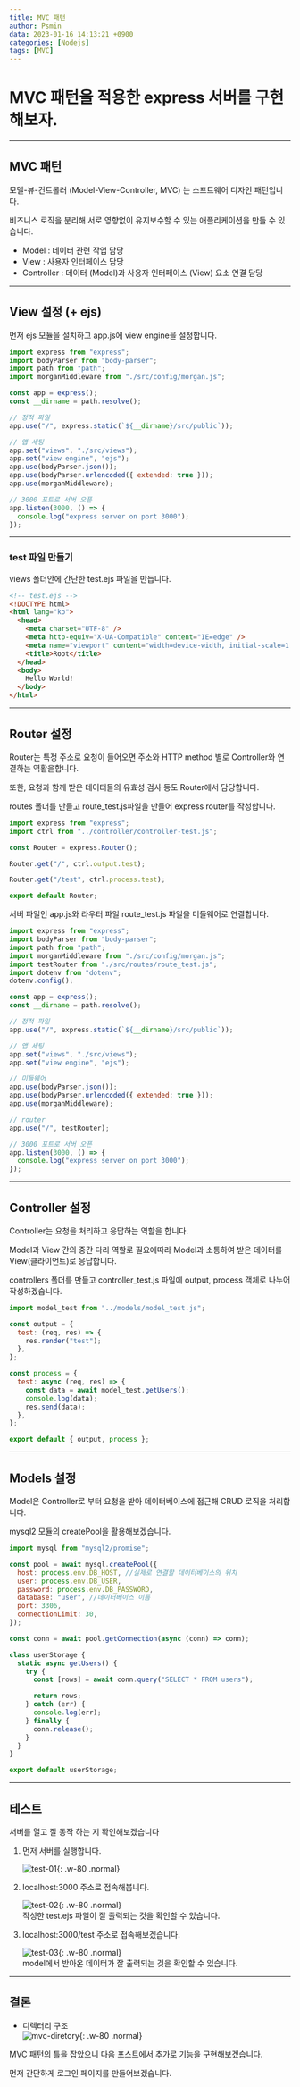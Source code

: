 ```yaml
---
title: MVC 패턴
author: Psmin
data: 2023-01-16 14:13:21 +0900
categories: [Nodejs]
tags: [MVC]
---
```


# MVC 패턴을 적용한 express 서버를 구현해보자.

---

## MVC 패턴

모델-뷰-컨트롤러 (Model-View-Controller, MVC) 는 소프트웨어 디자인 패턴입니다.

비즈니스 로직을 분리해 서로 영향없이 유지보수할 수 있는 애플리케이션을 만들 수 있습니다.

- Model : 데이터 관련 작업 담당
- View : 사용자 인터페이스 담당
- Controller : 데이터 (Model)과 사용자 인터페이스 (View) 요소 연결 담당

---

## View 설정 (+ ejs)

먼저 ejs 모듈을 설치하고 app.js에 view engine을 설정합니다.

```js
import express from "express";
import bodyParser from "body-parser";
import path from "path";
import morganMiddleware from "./src/config/morgan.js";

const app = express();
const __dirname = path.resolve();

// 정적 파일
app.use("/", express.static(`${__dirname}/src/public`));

// 앱 세팅
app.set("views", "./src/views");
app.set("view engine", "ejs");
app.use(bodyParser.json());
app.use(bodyParser.urlencoded({ extended: true }));
app.use(morganMiddleware);

// 3000 포트로 서버 오픈
app.listen(3000, () => {
  console.log("express server on port 3000");
});
```

---

### test 파일 만들기

views 폴더안에 간단한 test.ejs 파일을 만듭니다.

```html
<!-- test.ejs -->
<!DOCTYPE html>
<html lang="ko">
  <head>
    <meta charset="UTF-8" />
    <meta http-equiv="X-UA-Compatible" content="IE=edge" />
    <meta name="viewport" content="width=device-width, initial-scale=1.0" />
    <title>Root</title>
  </head>
  <body>
    Hello World!
  </body>
</html>
```

---

## Router 설정

Router는 특정 주소로 요청이 들어오면 주소와 HTTP method 별로 Controller와 연결하는 역활을합니다.

또한, 요청과 함께 받은 데이터들의 유효성 검사 등도 Router에서 담당합니다.

routes 폴더를 만들고 route_test.js파일을 만들어 express router를 작성합니다.

```js
import express from "express";
import ctrl from "../controller/controller-test.js";

const Router = express.Router();

Router.get("/", ctrl.output.test);

Router.get("/test", ctrl.process.test);

export default Router;
```

서버 파일인 app.js와 라우터 파일 route_test.js 파일을 미들웨어로 연결합니다.

```js
import express from "express";
import bodyParser from "body-parser";
import path from "path";
import morganMiddleware from "./src/config/morgan.js";
import testRouter from "./src/routes/route_test.js";
import dotenv from "dotenv";
dotenv.config();

const app = express();
const __dirname = path.resolve();

// 정적 파일
app.use("/", express.static(`${__dirname}/src/public`));

// 앱 세팅
app.set("views", "./src/views");
app.set("view engine", "ejs");

// 미들웨어
app.use(bodyParser.json());
app.use(bodyParser.urlencoded({ extended: true }));
app.use(morganMiddleware);

// router
app.use("/", testRouter);

// 3000 포트로 서버 오픈
app.listen(3000, () => {
  console.log("express server on port 3000");
});
```

---

## Controller 설정

Controller는 요청을 처리하고 응답하는 역할을 합니다.

Model과 View 간의 중간 다리 역할로 필요에따라 Model과 소통하여 받은 데이터를 View(클라이언트)로 응답합니다.

controllers 폴더를 만들고 controller_test.js 파일에 output, process 객체로 나누어 작성하겠습니다.

```js
import model_test from "../models/model_test.js";

const output = {
  test: (req, res) => {
    res.render("test");
  },
};

const process = {
  test: async (req, res) => {
    const data = await model_test.getUsers();
    console.log(data);
    res.send(data);
  },
};

export default { output, process };
```

---

## Models 설정

Model은 Controller로 부터 요청을 받아 데이터베이스에 접근해 CRUD 로직을 처리합니다.

mysql2 모듈의 createPool을 활용해보겠습니다.

```js
import mysql from "mysql2/promise";

const pool = await mysql.createPool({
  host: process.env.DB_HOST, //실제로 연결할 데이터베이스의 위치
  user: process.env.DB_USER,
  password: process.env.DB_PASSWORD,
  database: "user", //데이터베이스 이름
  port: 3306,
  connectionLimit: 30,
});

const conn = await pool.getConnection(async (conn) => conn);

class userStorage {
  static async getUsers() {
    try {
      const [rows] = await conn.query("SELECT * FROM users");

      return rows;
    } catch (err) {
      console.log(err);
    } finally {
      conn.release();
    }
  }
}

export default userStorage;
```

---

## 테스트

서버를 열고 잘 동작 하는 지 확인해보겠습니다

1. 먼저 서버를 실행합니다.

   ![test-01](/assets/img/test-01.png){: .w-80 .normal}

2. localhost:3000 주소로 접속해봅니다.

   ![test-02](/assets/img/test-02.png){: .w-80 .normal}  
   작성한 test.ejs 파일이 잘 출력되는 것을 확인할 수 있습니다.

3. localhost:3000/test 주소로 접속해보겠습니다.

   ![test-03](/assets/img/test-03.png){: .w-80 .normal}  
   model에서 받아온 데이터가 잘 출력되는 것을 확인할 수 있습니다.

---

## 결론

- 디렉터리 구조  
  ![mvc-diretory](/assets/img/mvc-directory.png){: .w-80 .normal}

MVC 패턴의 틀을 잡았으니 다음 포스트에서 추가로 기능을 구현해보겠습니다.

먼저 간단하게 로그인 페이지를 만들어보겠습니다.
